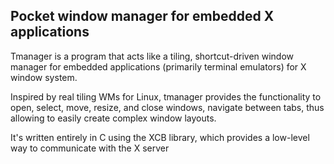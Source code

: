## Pocket window manager for embedded X applications

Tmanager is a program that acts like a tiling, shortcut-driven window manager for embedded applications (primarily terminal emulators) for X window system.

Inspired by real tiling WMs for Linux, tmanager provides the functionality to open, select, move, resize, and close windows, navigate between tabs, thus allowing to easily create complex window layouts.

It's written entirely in C using the XCB library, which provides a low-level way to communicate with the X server
